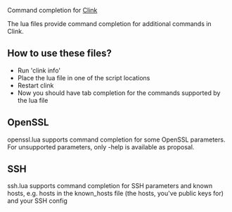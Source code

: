 Command completion for [Clink](https://chrisant996.github.io/clink/)

The lua files provide command completion for additional commands in Clink.

## How to use these files?
- Run 'clink info'
- Place the lua file in one of the script locations
- Restart clink
- Now you should have tab completion for the commands supported by the lua file

## OpenSSL
openssl.lua supports command completion for some OpenSSL parameters. For unsupported parameters, only -help is available as proposal.

## SSH
ssh.lua supports command completion for SSH parameters and known hosts, e.g. hosts in the known_hosts file (the hosts, you've public keys for) and your SSH config